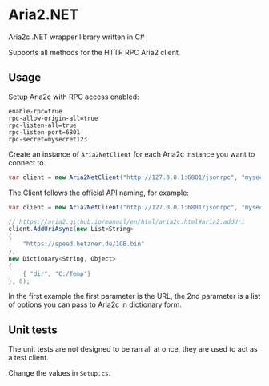 # Aria2.NET

Aria2c .NET wrapper library written in C#

Supports all methods for the HTTP RPC Aria2 client.

## Usage

Setup Aria2c with RPC access enabled:
```
enable-rpc=true
rpc-allow-origin-all=true
rpc-listen-all=true
rpc-listen-port=6801
rpc-secret=mysecret123
```

Create an instance of `Aria2NetClient` for each Aria2c instance you want to connect to.

```csharp
var client = new Aria2NetClient("http://127.0.0.1:6801/jsonrpc", "mysecret123");
```

The Client follows the official API naming, for example:
```csharp
var client = new Aria2NetClient("http://127.0.0.1:6801/jsonrpc", "mysecret123");

// https://aria2.github.io/manual/en/html/aria2c.html#aria2.addUri
client.AddUriAsync(new List<String>
{
    "https://speed.hetzner.de/1GB.bin"
},
new Dictionary<String, Object>
{
    { "dir", "C:/Temp"}
}, 0);
```

In the first example the first parameter is the URL, the 2nd parameter is a list of options you can pass to Aria2c in dictionary form.

## Unit tests

The unit tests are not designed to be ran all at once, they are used to act as a test client.

Change the values in `Setup.cs`.
